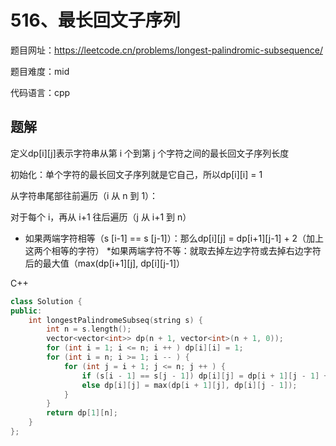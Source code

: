 # 516、最长回文子序列
题目网址：https://leetcode.cn/problems/longest-palindromic-subsequence/

题目难度：mid

代码语言：cpp
## 题解
定义dp[i][j]表示字符串从第 i 个到第 j 个字符之间的最长回文子序列长度

初始化：单个字符的最长回文子序列就是它自己，所以dp[i][i] = 1

从字符串尾部往前遍历（i 从 n 到 1）：

对于每个 i，再从 i+1 往后遍历（j 从 i+1 到 n）

* 如果两端字符相等（s [i-1] == s [j-1]）：那么dp[i][j] = dp[i+1][j-1] + 2（加上这两个相等的字符）
*如果两端字符不等：就取去掉左边字符或去掉右边字符后的最大值（max(dp[i+1][j], dp[i][j-1]）

C++
```cpp
class Solution {
public:
    int longestPalindromeSubseq(string s) {
        int n = s.length();
        vector<vector<int>> dp(n + 1, vector<int>(n + 1, 0));
        for (int i = 1; i <= n; i ++ ) dp[i][i] = 1;
        for (int i = n; i >= 1; i -- ) {
            for (int j = i + 1; j <= n; j ++ ) {
                if (s[i - 1] == s[j - 1]) dp[i][j] = dp[i + 1][j - 1] + 2;
                else dp[i][j] = max(dp[i + 1][j], dp[i][j - 1]);
            }
        }
        return dp[1][n];
    }
};
```
